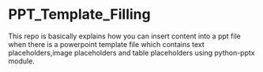 # PPT_Template_Filling

This repo is basically explains how you can insert content into a ppt file when there is a powerpoint template file which contains text placeholders,image placeholders and table placeholders using python-pptx module.
